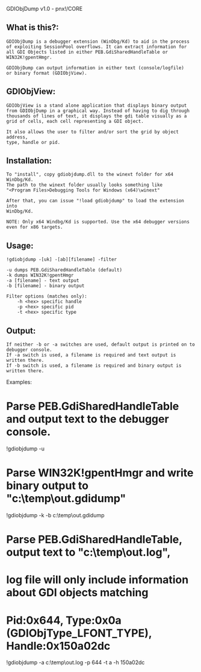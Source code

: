 GDIObjDump v1.0 - pnx!/CORE

What is this?:
--------------
    GDIObjDump is a debugger extension (WinDbg/Kd) to aid in the process 
	of exploiting SessionPool overflows. It can extract information for 
	all GDI Objects listed in either PEB.GdiSharedHandleTable or WIN32K!gpentHmgr.
	
    GDIObjDump can output information in either text (console/logfile) 
	or binary format (GDIObjView).
    
GDIObjView:
-----------
    GDIObjView is a stand alone application that displays binary output 
	from GDIObjDump in a graphical way. Instead of having to dig through 
	thousands of lines of text, it displays the gdi table visually as a 
	grid of cells, each cell representing a GDI object.
    
    It also allows the user to filter and/or sort the grid by object address, 
	type, handle or pid.

Installation:
-------------
    To "install", copy gdiobjdump.dll to the winext folder for x64 WinDbg/Kd. 
    The path to the winext folder usually looks something like 
	"<Program Files>Debugging Tools for Windows (x64)\winext"

    After that, you can issue "!load gdiobjdump" to load the extension into 
	WinDbg/Kd. 
    
    NOTE: Only x64 Windbg/Kd is supported. Use the x64 debugger versions even for x86 targets.
        
Usage: 
------
    !gdiobjdump -[uk] -[ab][filename] -filter
    
    -u dumps PEB.GdiSharedHandleTable (default)
    -k dumps WIN32K!gpentHmgr
    -a [filename] - text output
    -b [filename] - binary output
    
    Filter options (matches only):
        -h <hex> specific handle
        -p <hex> specific pid
        -t <hex> specific type

Output:
-------
    If neither -b or -a switches are used, default output is printed on to debugger console.
    If -a switch is used, a filename is required and text output is written there.
    If -b switch is used, a filename is required and binary output is written there.

Examples: 

# Parse PEB.GdiSharedHandleTable and output text to the debugger console.
!gdiobjdump -u

# Parse WIN32K!gpentHmgr and write binary output to "c:\temp\out.gdidump" 
!gdiobjdump -k -b c:\temp\out.gdidump                   

# Parse PEB.GdiSharedHandleTable, output text to "c:\temp\out.log", 
# log file will only include information about GDI objects matching 
# Pid:0x644, Type:0x0a (GDIObjType_LFONT_TYPE), Handle:0x150a02dc
!gdiobjdump -a c:\temp\out.log -p 644 -t a -h 150a02dc

